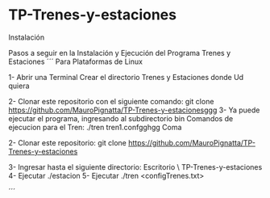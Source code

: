 # TP-Trenes-y-estaciones 

Instalación

Pasos a seguir en la Instalación y Ejecución del Programa Trenes y Estaciones
´´´
Para Plataformas de Linux

1- Abrir una Terminal 
Crear el directorio Trenes y Estaciones donde Ud quiera

2- Clonar este repositorio con el siguiente comando:
   git clone  https://github.com/MauroPignatta/TP-Trenes-y-estacionesggg
3- Ya puede ejecutar el programa, ingresando al subdirectorio bin
   Comandos de ejecucion para el Tren:   ./tren tren1.confgghgg
   Coma
   
   
   
   
2- Clonar este repositorio: git clone https://github.com/MauroPignatta/TP-Trenes-y-estaciones 

3- Ingresar hasta el siguiente directorio:
Escritorio \ TP-Trenes-y-estaciones
4- Ejecutar ./estacion
5- Ejecutar ./tren <configTrenes.txt>

´´´
